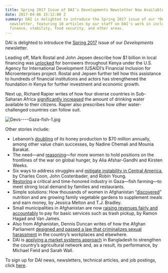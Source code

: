 ```yaml
---
title: Spring 2017 Issue of DAI’s Developments Newsletter Now Available
date: 2017-04-06 15:12:00 Z
summary: DAI is delighted to introduce the Spring 2017 issue of our *Developments*
  newsletter, featuring 10 articles by our staff on DAI's work in inclusive and municipal
  finance, stability, food security, and other areas.
---
```


DAI is delighted to introduce the [Spring 2017](http://dai-global-developments.com/developments/spring-2017/) issue of our *Developments* newsletter.

Leading off, Mark Rostal and John Jepsen describe how $1 billion in local financing was [unlocked](http://dai-global-developments.com/articles/unlocking-capital-across-kenya-how-usaid-firm-pushed-the-frontier-of-financial-services-and-built-a-foundation-for-economic-growth/) for borrowers throughout Kenya under the U.S. Agency for International Development (USAID)’s Financial Inclusion for Microenterprises project. Rostal and Jepsen further tell how this assistance to hundreds of financial institutions and actors has strengthened the foundation in Kenya for further investment and economic growth.

Next up, Richard Rapier writes of how four diverse countries in Sub-Saharan Africa [significantly increased](http://dai-global-developments.com/articles/doubling-access-to-safe-drinking-water-how-four-african-countries-did-it-and-how-others-can-too/) the amount of drinking water available to their citizens. Rapier also prescribes how other water-challenged countries can follow suit.

![Devs----Gaza-fish-1.jpg](/uploads/Devs----Gaza-fish-1.jpg "Khaled Sarhan, owner of the Fish Fresh farm in Gaza.")

Other stories include:

* Lebanon’s [doubling](http://dai-global-developments.com/articles/despite-regional-instability-lebanons-honey-sector-reaches-new-heights/) of its honey production to $70 million annually, among other value chain successes, by Nadine Chemali and Mounia Barakat.
* The need—and [reasoning](http://dai-global-developments.com/articles/place-more-women-on-the-frontlines-of-the-global-war-on-hunger/)—for more women to hold positions on the frontlines of the war on global hunger, by Alia Afshar-Gandhi and Kirsten Weeks.
* Six ways to address struggles and [mitigate instability in Central America](http://dai-global-developments.com/articles/mitigating-instability-in-central-america/), by Charles Coon, John Costenbader, and Robin Young.
* [Restoring](http://dai-global-developments.com/articles/dreams-come-true-as-onshore-fish-farms-emerge-in-gaza/) a critical and time-honored industry in Gaza—fish farming—to meet strong local demand by families and restaurants.
* Simple solutions: How thousands of women in Afghanistan “[discovered](http://dai-global-developments.com/articles/simple-solutions-nutrition-and-kitchen-gardens-in-afghanistan/)” nutrition and are growing family vegetable gardens to supplement meals and earn money, by Jessica Melton and T.J. Bradley.   
* Small municipalities in Afghanistan are now [raising revenues fairly and accountably](http://dai-global-developments.com/articles/afghan-municipalities-raise-more-revenues-deliver-better-services-enhance-stability/) to pay for basic services such as trash pickup, by Ramon Hagad and Van James.
* Also from Afghanistan, Dennis Duncan writes of how the Afghan Parliament [designed and passed a law that criminalizes sexual harassment](http://dai-global-developments.com/articles/law-to-criminalize-sexual-harassment-passed-by-afghan-parliament-awaits-presidents-approval/) in the country’s workplaces and elsewhere.
* DAI is [applying a market systems approach](http://dai-global-developments.com/articles/market-systems-development-boosts-farming-nutrition-in-bangladeshs-southern-delta/) in Bangladesh to strengthen the country’s agricultural network and, as a result, its performance, by Michael Field and Sarah Wall.

To sign up for DAI news, newsletters, technical articles, and job postings, click [here](https://www.dai.com/sign-up).
